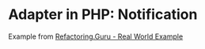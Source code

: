 # Adapter in PHP: Notification
Example from [Refactoring.Guru - Real World Example](https://refactoring.guru/design-patterns/adapter/php/example#example-1)
